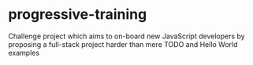 # progressive-training
Challenge project which aims to on-board new JavaScript developers by proposing a full-stack project harder than mere TODO and Hello World examples
